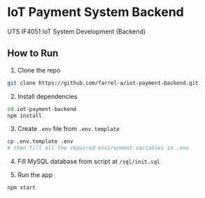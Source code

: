 # IoT Payment System Backend
UTS IF4051 IoT System Development (Backend)

## How to Run
1. Clone the repo
```bash
git clone https://github.com/farrel-a/iot-payment-backend.git
```

2. Install dependencies
```bash
cd iot-payment-backend
npm install
```

3. Create `.env` file from `.env.template`
```bash
cp .env.template .env
# then fill all the required environment variables in .env
```

4. Fill MySQL database from script at `/sql/init.sql`

5. Run the app
```bash
npm start
```